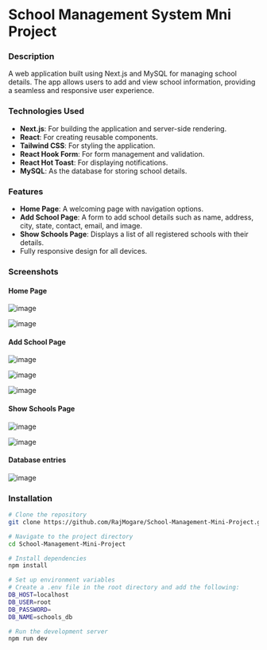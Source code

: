 # School Management System Mni Project

### Description
A web application built using Next.js and MySQL for managing school details. The app allows users to add and view school information, providing a seamless and responsive user experience.

### Technologies Used
- **Next.js**: For building the application and server-side rendering.
- **React**: For creating reusable components.
- **Tailwind CSS**: For styling the application.
- **React Hook Form**: For form management and validation.
- **React Hot Toast**: For displaying notifications.
- **MySQL**: As the database for storing school details.

### Features
- **Home Page**: A welcoming page with navigation options.
- **Add School Page**: A form to add school details such as name, address, city, state, contact, email, and image.
- **Show Schools Page**: Displays a list of all registered schools with their details.
- Fully responsive design for all devices.

### Screenshots

#### Home Page
![image](https://github.com/user-attachments/assets/d24fdb1f-1f46-4a19-bf58-65e653ba2ab0)

![image](https://github.com/user-attachments/assets/5718167e-356f-44cd-83c8-c89b6f707684)



#### Add School Page
![image](https://github.com/user-attachments/assets/32dc3611-1eb0-4e0c-ad08-7d7035ae227a)

![image](https://github.com/user-attachments/assets/cb02d486-7183-41db-8762-6471e9ffb7af)

![image](https://github.com/user-attachments/assets/fcd24c4a-513a-4c14-9665-51fb734e1301)



#### Show Schools Page
![image](https://github.com/user-attachments/assets/56ce7358-d76e-445b-a373-594ba2cb38c5)

![image](https://github.com/user-attachments/assets/610a5bf8-5502-4708-8804-b1c14bf0fa21)


#### Database entries
![image](https://github.com/user-attachments/assets/a5a0160d-e442-40eb-8a22-792f52e66fca)


### Installation
```bash
# Clone the repository
git clone https://github.com/RajMogare/School-Management-Mini-Project.git

# Navigate to the project directory
cd School-Management-Mini-Project

# Install dependencies
npm install

# Set up environment variables
# Create a .env file in the root directory and add the following:
DB_HOST=localhost
DB_USER=root
DB_PASSWORD=
DB_NAME=schools_db

# Run the development server
npm run dev
```


